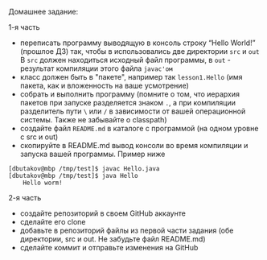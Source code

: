 Домашнее задание:

1-я часть
- переписать программу выводящую в консоль строку “Hello World!” (прошлое ДЗ) так, чтобы в использовались две директории `src` и `out`
В `src` должен находиться исходный файл программы, в `out` - результат компиляции этого файла `javac'ом`
- класс должен быть в "пакете", например так `lesson1.Hello` (имя пакета, как и вложенность на ваше усмотрение)
- собрать и выполнить программу (помните о том, что иерархия пакетов при запуске разделяется знаком `.`, а при компиляции разделитель пути `\` или `/` в зависимости от вашей операционной системы. Также не забывайте о classpath)
- создайте файл `README.md` в каталоге с программой (на одном уровне с src и out)  
- скопируйте в README.md вывод консоли во время компиляции и запуска вашей программы. Пример ниже
```terminal
[dbutakov@mbp /tmp/test]$ javac Hello.java
[dbutakov@mbp /tmp/test]$ java Hello
    Hello worm!
```

2-я часть
- создайте репозиторий в своем GitHub аккаунте
- сделайте его clone
- добавьте в репозиторий файлы из первой части задания (обе директории, src и out. Не забудьте файл README.md)
- сделайте коммит и отправьте изменения на GitHub

